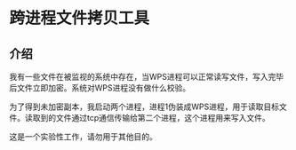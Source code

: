 # 跨进程文件拷贝工具
## 介绍

我有一些文件在被监视的系统中存在，当WPS进程可以正常读写文件，写入完毕后文件立即加密。系统对WPS进程没有做什么校验。

为了得到未加密副本，我启动两个进程，进程1伪装成WPS进程，用于读取目标文件。读取到的文件通过tcp通信传输给第二个进程，这个进程用来写入文件。

这是一个实验性工作，请勿用于其他目的。
